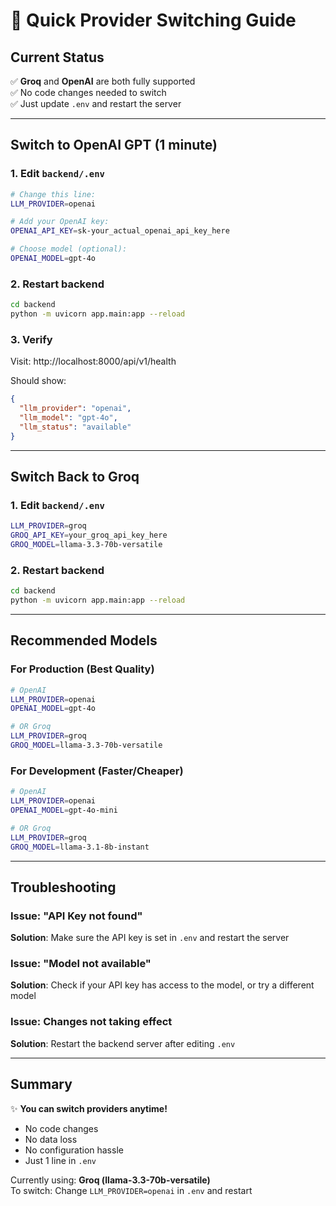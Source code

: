 # 🔄 Quick Provider Switching Guide

## Current Status
✅ **Groq** and **OpenAI** are both fully supported  
✅ No code changes needed to switch  
✅ Just update `.env` and restart the server

---

## Switch to OpenAI GPT (1 minute)

### 1. Edit `backend/.env`
```bash
# Change this line:
LLM_PROVIDER=openai

# Add your OpenAI key:
OPENAI_API_KEY=sk-your_actual_openai_api_key_here

# Choose model (optional):
OPENAI_MODEL=gpt-4o
```

### 2. Restart backend
```bash
cd backend
python -m uvicorn app.main:app --reload
```

### 3. Verify
Visit: http://localhost:8000/api/v1/health

Should show:
```json
{
  "llm_provider": "openai",
  "llm_model": "gpt-4o",
  "llm_status": "available"
}
```

---

## Switch Back to Groq

### 1. Edit `backend/.env`
```bash
LLM_PROVIDER=groq
GROQ_API_KEY=your_groq_api_key_here
GROQ_MODEL=llama-3.3-70b-versatile
```

### 2. Restart backend
```bash
cd backend
python -m uvicorn app.main:app --reload
```

---

## Recommended Models

### For Production (Best Quality)
```bash
# OpenAI
LLM_PROVIDER=openai
OPENAI_MODEL=gpt-4o

# OR Groq
LLM_PROVIDER=groq
GROQ_MODEL=llama-3.3-70b-versatile
```

### For Development (Faster/Cheaper)
```bash
# OpenAI
LLM_PROVIDER=openai
OPENAI_MODEL=gpt-4o-mini

# OR Groq
LLM_PROVIDER=groq
GROQ_MODEL=llama-3.1-8b-instant
```

---

## Troubleshooting

### Issue: "API Key not found"
**Solution**: Make sure the API key is set in `.env` and restart the server

### Issue: "Model not available"
**Solution**: Check if your API key has access to the model, or try a different model

### Issue: Changes not taking effect
**Solution**: Restart the backend server after editing `.env`

---

## Summary

✨ **You can switch providers anytime!**
- No code changes
- No data loss
- No configuration hassle
- Just 1 line in `.env`

Currently using: **Groq (llama-3.3-70b-versatile)**  
To switch: Change `LLM_PROVIDER=openai` in `.env` and restart
